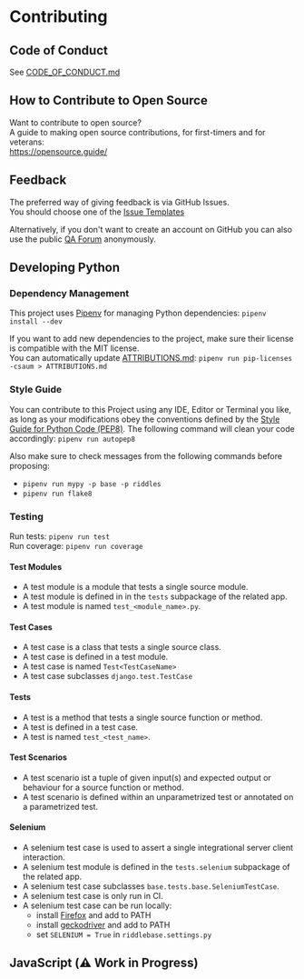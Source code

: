 # Contributing

##  Code of Conduct

See [CODE_OF_CONDUCT.md](CODE_OF_CONDUCT.md)



## How to Contribute to Open Source

Want to contribute to open source?<br/>
A guide to making open source contributions, for first-timers and for veterans:<br/>
https://opensource.guide/



## Feedback

The preferred way of giving feedback is via GitHub Issues.<br/>
You should choose one of the [Issue Templates](https://github.com/djbrown/riddlebase/issues/new/choose)

Alternatively, if you don't want to create an account on GitHub you can also use the public [QA Forum](https://redmine.djbrown.de/projects/riddlebase/boards) anonymously.



## Developing Python

### Dependency Management

This project uses [Pipenv](https://github.com/pypa/pipenv/) for managing Python dependencies: `pipenv install --dev`

If you want to add new dependencies to the project, make sure their license is compatible with the MIT license.<br/>
You can automatically update [ATTRIBUTIONS.md](../ATTRIBUTIONS.md): `pipenv run pip-licenses -csaum > ATTRIBUTIONS.md`


### Style Guide

You can contribute to this Project using any IDE, Editor or Terminal you like, as long as your modifications obey the conventions defined by the [Style Guide for Python Code (PEP8)](https://www.python.org/dev/peps/pep-0008/).
The following command will clean your code accordingly: `pipenv run autopep8`

Also make sure to check messages from the following commands before proposing:
* `pipenv run mypy -p base -p riddles`
* `pipenv run flake8`


### Testing

Run tests: `pipenv run test`<br/>
Run coverage: `pipenv run coverage`


#### Test Modules
* A test module is a module that tests a single source module.
* A test module is defined in in the `tests` subpackage of the related app.
* A test module is named `test_<module_name>.py`.

#### Test Cases
* A test case is a class that tests a single source class.
* A test case is defined in a test module.
* A test case is named `Test<TestCaseName>`
* A test case subclasses `django.test.TestCase`

#### Tests
* A test is a method that tests a single source function or method.
* A test is defined in a test case.
* A test is named `test_<test_name>`.

#### Test Scenarios
* A test scenario ist a tuple of given input(s) and expected output or behaviour for a source function or method.
* A test scenario is defined within an unparametrized test or annotated on a parametrized test.

#### Selenium
* A selenium test case is used to assert a single integrational server client interaction.
* A selenium test module is defined in the `tests.selenium` subpackage of the related app.
* A selenium test case subclasses `base.tests.base.SeleniumTestCase`.
* A selenium test case is only run in CI.
* A selenium test case can be run locally:
  * install [Firefox](https://www.mozilla.org/firefox/) and add to PATH
  * install [geckodriver](https://github.com/mozilla/geckodriver) and add to PATH
  * set `SELENIUM = True` in `riddlebase.settings.py`



## JavaScript (:warning: Work in Progress)
<!-- TODO -->
